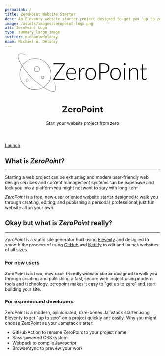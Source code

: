```yaml
---
permalink: /
title: ZeroPoint Website Starter
desc: An Eleventy website starter project designed to get you 'up to zero' and able to start working quickly. Designed for new users and professionals alike!
image: /assets/images/zeropoint-logo.png
alt: ZeroPoint Logo
type: summary_large_image
twitter: michaelwdelaney
name: Michael W. Delaney
---
```

<header>
  <figure class="logo">
    <svg xmlns="http://www.w3.org/2000/svg" viewBox="0 0 486.1 146.7" xml:space="preserve">
      <linearGradient id="ZeroPointGradient">
        <stop offset="10%" stop-color="#7950f2" />
        <stop offset="90%" stop-color="#f783ac" />
      </linearGradient>
      <path d="M66.5 21.8c31.8 0 57.7 25.9 57.7 57.7 0 20.5-10.7 38.5-26.8 48.7.2.2.4.3.7.4 16.2-10.4 26.9-28.5 26.9-49.1 0-32.2-26.2-58.4-58.4-58.4-20.7 0-38.8 10.8-49.2 27 .1.2.3.4.4.7 10.2-16.2 28.2-27 48.7-27zm0 115.3c-31.8 0-57.7-25.9-57.7-57.7 0-11 3.5-21.9 8.9-30.7-.1-.2-.3-.4-.4-.7-5.5 8.9-9.2 20.1-9.2 31.4 0 32.2 26.2 58.4 58.4 58.4 11.3 0 22.5-3.7 31.5-9.3-.2-.1-.4-.3-.7-.4-8.7 5.5-19.7 9-30.8 9zm270.7-93.5c-3.6-3.1-8.9-4.6-16-4.6h-15.6v60.3h4.4V75h11.2c3.3 0 6.3-.4 8.9-1.3s4.9-2.1 6.7-3.8c1.8-1.6 3.3-3.5 4.3-5.7s1.5-4.6 1.5-7.3c0-5.8-1.8-10.2-5.4-13.3zm-.2 19.1c-.8 1.8-1.9 3.3-3.4 4.6s-3.2 2.3-5.3 3.1c-2.1.7-4.5 1.1-7.1 1.1H310V42.4h11.2c5.7 0 9.9 1.3 12.7 3.8s4.3 6.1 4.3 10.7c0 2-.4 4-1.2 5.8zm44.4-.6c-1.6-1.9-3.7-3.4-6.1-4.4s-5.1-1.6-8.2-1.6-5.8.5-8.2 1.6c-2.4 1-4.4 2.5-6.1 4.4-1.7 1.9-2.9 4.2-3.8 6.9-.9 2.7-1.3 5.7-1.3 9s.4 6.3 1.3 9 2.1 5 3.8 6.9c1.7 1.9 3.7 3.4 6.1 4.4s5.1 1.5 8.2 1.5 5.8-.5 8.2-1.5 4.4-2.5 6.1-4.4c1.6-1.9 2.9-4.2 3.8-6.9.9-2.7 1.3-5.7 1.3-9s-.4-6.3-1.3-9-2.2-5-3.8-6.9zm0 23.6c-.6 2.3-1.6 4.2-2.8 5.9-1.3 1.6-2.8 2.9-4.7 3.7-1.9.9-4.1 1.3-6.6 1.3s-4.7-.4-6.6-1.3-3.5-2.1-4.7-3.7-2.2-3.6-2.9-5.9c-.6-2.3-1-4.9-1-7.7s.3-5.4 1-7.7c.6-2.3 1.6-4.3 2.9-5.9 1.3-1.6 2.8-2.9 4.7-3.8 1.9-.9 4.1-1.3 6.6-1.3s4.7.4 6.6 1.3c1.9.9 3.5 2.1 4.7 3.8 1.3 1.6 2.2 3.6 2.8 5.9.6 2.3.9 4.9.9 7.7 0 2.9-.3 5.4-.9 7.7zM213.8 61c-1.5-1.6-3.3-2.8-5.3-3.6s-4.3-1.2-6.7-1.2c-3 0-5.7.5-8.1 1.6-2.4 1.1-4.4 2.5-6 4.4s-2.9 4.1-3.8 6.7c-.9 2.6-1.3 5.4-1.3 8.4 0 3.6.5 6.8 1.4 9.6.9 2.8 2.2 5.2 3.9 7.1s3.8 3.4 6.1 4.4c2.4 1 5 1.5 7.9 1.5 1.6 0 3.2-.2 4.8-.5s3.1-.7 4.4-1.3c1.4-.5 2.6-1.2 3.8-1.9 1.1-.7 2-1.5 2.7-2.4l-1.1-1.4c-.2-.3-.5-.4-.9-.4-.3 0-.7.2-1.4.7-.6.5-1.5 1-2.5 1.6-1.1.6-2.4 1.1-3.9 1.6-1.6.5-3.4.7-5.5.7-2.4 0-4.5-.4-6.5-1.2-1.9-.8-3.6-2.1-4.9-3.7-1.4-1.6-2.4-3.7-3.2-6.1-.7-2.4-1.1-5.2-1.1-8.4v-.8h30.9c.4 0 .7-.1.9-.3s.3-.7.3-1.3c0-3-.4-5.6-1.3-7.9-.9-2.4-2.1-4.3-3.6-5.9zm-26.9 12.8c.3-2.2.8-4.2 1.5-6 .8-1.8 1.8-3.3 3-4.6 1.3-1.3 2.8-2.3 4.5-2.9 1.7-.7 3.7-1 5.9-1 1.9 0 3.7.3 5.3 1s3 1.6 4.2 2.9c1.2 1.3 2.1 2.8 2.7 4.6.6 1.8 1 3.8 1 6.1l-28.1-.1zm60-17.7c-1.6 0-3.1.2-4.5.7s-2.6 1.2-3.7 2.2c-1.1.9-2.1 2.1-2.9 3.4-.8 1.4-1.6 2.9-2.2 4.6l-.3-8.9c-.1-.5-.2-.8-.4-1s-.5-.3-1-.3h-2.2v42.4h4.1V71.8c.6-1.9 1.3-3.6 2.1-5.1s1.6-2.7 2.6-3.7 2.1-1.7 3.4-2.2c1.3-.5 2.7-.7 4.4-.7 1.1 0 2.1.1 2.8.3s1.2.3 1.6.3c.4 0 .7-.2.8-.7l.3-2.8c-.7-.4-1.4-.7-2.3-.8-.9-.2-1.8-.3-2.6-.3zm-109.6 55.3c-.2.1-.3.3-.2.5 7 13.8 8.4 24.4 3.8 29.1-2 2-4.7 3-8.2 3-8.9 0-21.7-6.5-34.7-15.3-.2.1-.4.3-.7.4 13.2 8.9 26.3 15.6 35.3 15.6 3.7 0 6.6-1.1 8.7-3.2 4.9-4.9 3.6-15.6-3.6-29.9 0-.3-.2-.3-.4-.2zM93.9 85.5c-2.9 0-5.2 2.3-5.2 5.2 0 2.9 2.3 5.2 5.2 5.2 2.9 0 5.2-2.3 5.2-5.2.1-2.8-2.3-5.2-5.2-5.2zm0 9.7c-2.5 0-4.5-2-4.5-4.5s2-4.5 4.5-4.5 4.5 2 4.5 4.5-2 4.5-4.5 4.5zm39.8-52.6h37.8l-38.4 53.6c-.1.2-.3.5-.4.7-.1.2-.1.5-.1.8v1.6H177v-3.7h-38.6l38.3-53.4c.4-.6.6-1.2.6-1.7V39h-43.6v3.6zM483 94.2c-.2-.3-.5-.4-.7-.4s-.5.1-.8.4-.8.6-1.3 1-1.2.7-1.9 1c-.7.3-1.6.4-2.6.4-.8 0-1.6-.1-2.3-.4-.7-.3-1.3-.7-1.9-1.2-.5-.5-.9-1.2-1.2-2.1-.3-.8-.4-1.8-.4-3V61.2h13.4v-3h-13.4V42H468c-.3 0-.6.1-.7.3-.2.2-.3.4-.3.7l-1 15.2-7.2.5v1.6c0 .3.1.6.3.7.2.2.5.3.8.3h6.1v29c0 3.3.8 5.8 2.4 7.4s3.8 2.4 6.7 2.4c1.8 0 3.5-.4 5.2-1.1s3-1.7 4.1-2.9l-1.4-1.9zm-36.2-33.7c-1.2-1.4-2.6-2.5-4.4-3.2s-3.8-1.1-6.2-1.1c-3.2 0-6 .7-8.6 2.2s-4.8 3.4-6.8 5.9l-.4-6.4c-.1-.7-.5-1.1-1.2-1.1h-2.3v42.4h4.1V67.4c1.9-2.5 4-4.5 6.4-5.9s5-2.1 7.7-2.1c3.7 0 6.5 1.1 8.3 3.4 1.8 2.3 2.7 5.4 2.7 9.4v27.1h4.1V72.2c0-2.5-.3-4.7-.9-6.7-.5-2-1.4-3.6-2.5-5zm-158.3 1.6c-1.6-1.9-3.7-3.4-6.1-4.4s-5.1-1.6-8.2-1.6c-3 0-5.8.5-8.2 1.6-2.4 1-4.4 2.5-6.1 4.4-1.7 1.9-2.9 4.2-3.8 6.9-.9 2.7-1.3 5.7-1.3 9s.4 6.3 1.3 9 2.1 5 3.8 6.9 3.7 3.4 6.1 4.4 5.1 1.5 8.2 1.5c3 0 5.8-.5 8.2-1.5 2.4-1 4.4-2.5 6.1-4.4 1.6-1.9 2.9-4.2 3.8-6.9.9-2.7 1.3-5.7 1.3-9s-.4-6.3-1.3-9-2.2-5-3.8-6.9zm-.1 23.6c-.6 2.3-1.6 4.2-2.8 5.9-1.3 1.6-2.8 2.9-4.7 3.7-1.9.9-4.1 1.3-6.6 1.3s-4.7-.4-6.6-1.3-3.5-2.1-4.7-3.7c-1.3-1.6-2.2-3.6-2.9-5.9s-1-4.9-1-7.7.3-5.4 1-7.7c.6-2.3 1.6-4.3 2.9-5.9 1.3-1.6 2.8-2.9 4.7-3.8 1.9-.9 4.1-1.3 6.6-1.3s4.7.4 6.6 1.3c1.9.9 3.5 2.1 4.7 3.8 1.3 1.6 2.2 3.6 2.8 5.9.6 2.3.9 4.9.9 7.7.1 2.9-.3 5.4-.9 7.7zm110-28.9h4v42.4h-4V56.8zm-396-44c0-3.4.9-5.9 2.6-7.7C9.7.4 20.3 1.8 34.1 8.9c.2.1.4 0 .5-.2s0-.4-.2-.5C20.1.9 9.5-.4 4.5 4.6c-1.8 1.8-2.8 4.6-2.8 8.2 0 8.6 5.6 21.4 15.2 36 .1-.2.3-.4.4-.7C7.9 33.8 2.4 21.2 2.4 12.8zM36 95.4c-2.8 0-5.1 2.3-5.1 5.1s2.3 5.1 5.1 5.1 5.1-2.3 5.1-5.1-2.3-5.1-5.1-5.1zm0 9.5c-2.4 0-4.4-2-4.4-4.4s2-4.4 4.4-4.4 4.4 2 4.4 4.4-2 4.4-4.4 4.4zM17.3 48.1c-.1.2-.3.4-.4.7 9 13.6 21.9 29.4 36.5 43.9 9.4 9.4 27.1 24.9 44 36.4.2-.1.4-.3.7-.4-16.9-11.5-34.7-27-44.1-36.5-14.7-14.7-27.7-30.5-36.7-44.1zm55.7 2c-5.5 0-10 4.5-10 10s4.5 10 10 10 10-4.5 10-10-4.5-10-10-10zm0 19.3c-5.1 0-9.3-4.2-9.3-9.3s4.2-9.3 9.3-9.3 9.3 4.2 9.3 9.3-4.2 9.3-9.3 9.3zm330.1-29.9c-.3-.3-.7-.6-1.2-.8s-.9-.3-1.5-.3c-.5 0-1 .1-1.4.3-.5.2-.9.5-1.2.8-.3.3-.6.7-.8 1.2s-.3 1-.3 1.5.1 1 .3 1.4c.2.4.5.8.8 1.2.3.3.7.6 1.2.8s.9.3 1.4.3 1-.1 1.5-.3.9-.5 1.2-.8c.3-.3.6-.7.8-1.2.2-.4.3-.9.3-1.4s-.1-1-.3-1.5c-.2-.4-.5-.8-.8-1.2z"/>
    </svg>
  </figure>
  <h1 class="visually-hidden">ZeroPoint</h1>
  <p class="lead">Start your website project from zero</p>
</header>

<section class="get-started">
  <a class="button button-get-started" href="https://github.com/MWDelaney/ZeroPoint/generate">
    Launch
  </a>
</section>

<section class="what">
  <h2>What is <em>ZeroPoint</em>?</h2>
  <hr>
  <p>
    Starting a web project can be exhusting and modern user-friendly web design services and content management systems can be expensive and lock you into a platform you might not want to stay with long-term.
  </p>
  <p><em>ZeroPoint</em> is a free, new-user oriented website starter designed to walk you through creating, editing, and publishing a personal, professional, just fun website all on your own.</p>
</section>

<section class="what-really">
  <h2>Okay but what is <em>ZeroPoint</em> really?</h2>
  <hr>
  <p>
  <em>ZeroPoint</em> is a static site generator built using <a href="https://eleventy.dev">Eleventy</a> and designed to smooth the process of using <a href="https://github.com">GitHub</a> and <a href="http://netlify.com">Netlify<a> to edit and launch websites of all sizes.

  <h3>For new users</h3>
  <p>ZeroPoint is a free, new-user-friendly website starter designed to walk you through creating and publishing a fast, secure web project using modern tools and technology. zeropoint makes it easy to "get up to zero" and start building your site.</p>

  <h3>For experienced developers</h3>
  <p>ZeroPoint is a modern, opinionated, bare-bones Jamstack starter using Eleventy to get "up to zero" on a project quickly and easily. Why you might choose ZeroPoint as your Jamstack starter:</p>
  <ul>
    <li>GitHub Action to rename ZeroPoint to your project name</li>
    <li>Sass-powered CSS system</li>
    <li>Webpack to compile Javascript</li>
    <li>Browsersync to preview your work</li>
</section>
